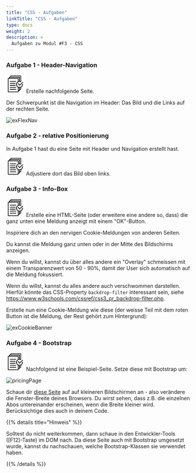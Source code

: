 ```yaml
---
title: "CSS - Aufgaben"
linkTitle: "CSS - Aufgaben"
type: docs
weight: 2
description: >
  Aufgaben zu Modul #F3 - CSS
---
```


### Aufgabe 1 - Header-Navigation

![task1](/images/task.png) Erstelle nachfolgende Seite.

Der Schwerpunkt ist die Navigation im Header: Das Bild und die Links auf der rechten Seite.

![exFlexNav](../ex_flexbox-navigation.jpeg "So soll deine Seite mit Navigation ungefähr aussehen.")

### Aufgabe 2 - relative Positionierung
In Aufgabe 1 hast du eine Seite mit Header und Navigation erstellt hast.

![task1](/images/task.png) Adjustiere dort das Bild oben links.

### Aufgabe 3 - Info-Box
![task1](/images/task.png) Erstelle eine HTML-Seite (oder erweitere eine andere so, dass) die ganz unten eine Meldung anzeigt mit einem "OK"-Button. 

Inspiriere dich an den nervigen Cookie-Meldungen von anderen Seiten.

Du kannst die Meldung ganz unten oder in der Mitte des Bildschirms anzeigen.

Wenn du willst, kannst du über alles andere ein "Overlay" schmeissen mit einem Transparenzwert von 50 - 90%, damit der User sich automatisch auf die Meldung fokussiert.

Wenn du willst, kannst du alles andere auch verschwommen darstellen. Hierfür könnte das CSS-Property `backdrop-filter` interessant sein, siehe https://www.w3schools.com/cssref/css3_pr_backdrop-filter.php.

Erstelle nun eine Cookie-Meldung wie diese (der weisse Teil mit dem roten Button ist die Meldung, der Rest gehört zum Hintergrund):


![exCookieBanner](../ex_pos_abs_cookie_banner.jpeg)

### Aufgabe 4 - Bootstrap
![task1](/images/task.png) Nachfolgend ist eine Beispiel-Seite. Setze diese mit Bootstrap um:

![pricingPage](../bootstrap-pricing-page-example.jpg)

Schaue dir [diese Seite](https://getbootstrap.com/docs/5.1/examples/pricing/) auf auf kleineren Bildschirmen an - also verändere die Fenster-Breite deines Browsers. Du wirst sehen, dass z.B. die einzelnen Abos untereinander erscheinen, wenn die Breite kleiner wird. Berücksichtige dies auch in deinem Code.

{{% details title="Hinweis" %}}

Solltest du nicht weiterkommen, dann schaue in den Entwickler-Tools ([F12]-Taste) im DOM nach. Da diese Seite auch mit Bootstrap umgesetzt wurde, kannst du nachschauen, welche Bootstrap-Klassen sie verwendet haben.

{{% /details %}}